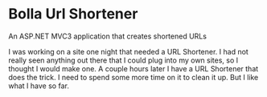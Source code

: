 Bolla Url Shortener
==========

An ASP.NET MVC3 application that creates shortened URLs

I was working on a site one night that needed a URL Shortener.  I had not really seen anything out there that I could plug into my own sites, so I thought I would make one.  A couple hours later I have a URL Shortener that does the trick.  I need to spend some more time on it to clean it up. But I like what I have so far.